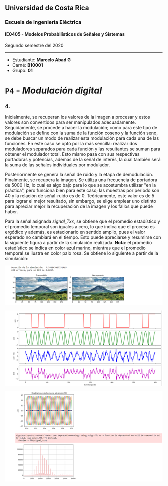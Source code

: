 
## Universidad de Costa Rica
### Escuela de Ingeniería Eléctrica
#### IE0405 - Modelos Probabilísticos de Señales y Sistemas

Segundo semestre del 2020

---

* Estudiante: **Marcelo Abad G**
* Carné: **B10001**
* Grupo: **01**


# `P4` - *Modulación digital*

### 4. 

Inicialmente, se recuperan los valores de la imagen a procesar y estos valores son convertidos para ser manipulados adecuadamente.
Seguidamente, se procede a hacer la modulación; como para este tipo de modulación se define con la suma de la función coseno y la función seno, 
se debe buscar un modo de realizar esta modulación para cada una de las funciones. En este caso se optó por la más sencilla: realizar dos moduladores separados para
cada función y las resultantes se suman para obtener el modulador total. Esto mismo pasa con sus respectivas portadoras y potencias, además de la señal de interés, 
la cual también será la suma de las señales individuales por modulador. 

Posteriormente se genera la señal de ruido y la etapa de demodulación. Finalmente, se recupera la imagen. Se utiliza una frecuencia de portadora de 5000 Hz, lo cual es algo bajo
para lo que se acostumbra utilizar "en la práctica", pero funciona bien para este caso; las muestras por periodo son 40 y la relación de señal-ruido es de 0. Teóricamente,
este valor es de 5 para lograr el mejor resultado, sin embargo, se elige emplear uno distinto para apreciar mejor la recuperación de la imagen y los fallos que puede haber.

Para la señal asignada *signal_Txx*, se obtiene que el promedio estadístico y el promedio temporal son iguales a cero, lo que indica que el proceso es ergódico y además, 
es estacionario en sentido amplio, pues el valor esperado no cambiará en el tiempo. Esto puede apreciarse y resumirse con la siguiente figura a partir de la simulación realizada. 
**Nota**: el promedio estadístico se indica en color azul marino, mientras que el promedio temporal se ilustra en color palo rosa. 
Se obtiene lo siguiente a partir de la simulación: 



![Curvas](imagentransmitida.png)






![estacionaridad y ergodicidad](graficas.png)



 

![densidad espectral](proceso.png)
